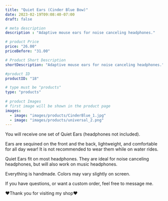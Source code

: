 ```yaml
---
title: "Quiet Ears (Cinder Blue Bow)"
date: 2023-02-19T09:08:40-07:00
draft: false

# meta description
description : "Adaptive mouse ears for noise canceling headphones."

# product Price
price: "26.00"
priceBefore: "31.00"

# Product Short Description
shortDescription: "Adaptive mouse ears for noise canceling headphones."

#product ID
productID: "18"

# type must be "products"
type: "products"
  
# product Images
# first image will be shown in the product page
images:
  - image: "images/products/CinderBlue_1.jpg"
  - image: "images/products/universal_2.png"
---
```


You will receive one set of Quiet Ears (headphones not included).

Ears are sequined on the front and the back, lightweight, and comfortable for all day wear! It is not recommended to wear them while on water rides.

Quiet Ears fit on most headphones. They are ideal for noise canceling headphones, but will also work on music headphones.

Everything is handmade. Colors may vary slightly on screen.

If you have questions, or want a custom order, feel free to message me.

❤Thank you for visiting my shop❤
